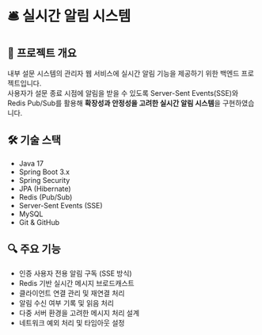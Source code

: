 # 🛎️ 실시간 알림 시스템

## 📌 프로젝트 개요
내부 설문 시스템의 관리자 웹 서비스에 실시간 알림 기능을 제공하기 위한 백엔드 프로젝트입니다.  
사용자가 설문 종료 시점에 알림을 받을 수 있도록 Server-Sent Events(SSE)와 Redis Pub/Sub를 활용해 **확장성과 안정성을 고려한 실시간 알림 시스템**을 구현하였습니다.

## 🛠 기술 스택
- Java 17
- Spring Boot 3.x
- Spring Security
- JPA (Hibernate)
- Redis (Pub/Sub)
- Server-Sent Events (SSE)
- MySQL
- Git & GitHub

## 🔍 주요 기능
- 인증 사용자 전용 알림 구독 (SSE 방식)
- Redis 기반 실시간 메시지 브로드캐스트
- 클라이언트 연결 관리 및 재연결 처리
- 알림 수신 여부 기록 및 읽음 처리
- 다중 서버 환경을 고려한 메시지 처리 설계
- 네트워크 예외 처리 및 타임아웃 설정
